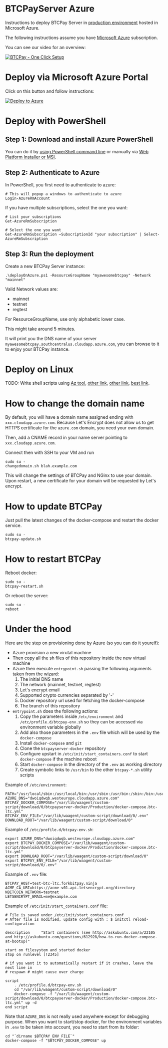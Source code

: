 # BTCPayServer Azure

Instructions to deploy BTCPay Server in [production environment](https://github.com/btcpayserver/btcpayserver-docker/tree/master/Production) hosted in Microsoft Azure.

The following instructions assume you have [Microsoft Azure](https://azure.microsoft.com/) subscription.

You can see our video for an overview:

[![BTCPay - One Click Setup](http://img.youtube.com/vi/Bxs95BdEMHY/mqdefault.jpg)](http://www.youtube.com/watch?v=Bxs95BdEMHY "BTCPay - One Click Setup")

# Deploy via Microsoft Azure Portal

Click on this button and follow instructions:

[![Deploy to Azure](https://azuredeploy.net/deploybutton.svg)](https://portal.azure.com/#create/Microsoft.Template/uri/https%3A%2F%2Fraw.githubusercontent.com%2Fbtcpayserver%2Fbtcpayserver-azure%2Fmaster%2Fazuredeploy.json)

# Deploy with PowerShell

## Step 1: Download and install Azure PowerShell

You can do it by [using PowerShell command line](https://docs.microsoft.com/en-us/powershell/azure/install-azurerm-ps?view=azurermps-5.0.0) or manually via [Web Platform Installer or MSI](https://docs.microsoft.com/en-us/powershell/azure/other-install?view=azurermps-5.0.0).

## Step 2: Authenticate to Azure

In PowerShell, you first need to authenticate to azure:

```
# This will popup a windows to authenticate to azure
Login-AzureRmAccount 
```

If you have multiple subscriptions, select the one you want:

```
# List your subscriptions
Get-AzureRmSubscription

# Select the one you want
Get-AzureRmSubscription –SubscriptionId "your subscription" | Select-AzureRmSubscription
```

## Step 3: Run the deployment

Create a new BTCPay Server instance:

```
.\deployOnAzure.ps1 -ResourceGroupName "myawesomebtcpay" -Network "mainnet"
```

Valid Network values are:

* mainnet
* testnet
* regtest

For ResourceGroupName, use only alphabetic lower case.

This might take around 5 minutes.

It will print you the DNS name of your server `myawesomebtcpay.southcentralus.cloudapp.azure.com`, you can browse to it to enjoy your BTCPay instance.

# Deploy on Linux

TODO: Write shell scripts using [Az tool](https://docs.microsoft.com/en-us/azure/virtual-machines/linux/create-ssh-secured-vm-from-template), [other link](https://docs.microsoft.com/en-us/azure/azure-resource-manager/resource-group-template-deploy-cli), [other link](https://github.com/MicrosoftDocs/azure-docs/blob/master/articles/azure-resource-manager/resource-group-template-deploy-cli.md), [best link](http://markheath.net/post/deploying-arm-templates-azure-cli).

# How to change the domain name

By default, you will have a domain name assigned ending with `xxx.cloudapp.azure.com`. Because Let's Encrypt does not allow us to get HTTPS certificate for the `azure.com` domain, you need your own domain.

Then, add a CNAME record in your name server pointing to `xxx.cloudapp.azure.com`.

Connect then with SSH to your VM and run

```
sudo su -
changedomain.sh blah.example.com
```

This will change the settings of BTCPay and NGinx to use your domain. Upon restart, a new certificate for your domain will be requested by Let's encrypt.

# How to update BTCPay

Just pull the latest changes of the docker-compose and restart the docker service.

```
sudo su -
btcpay-update.sh
```

# How to restart BTCPay

Reboot docker:

```
sudo su -
btcpay-restart.sh
```

Or reboot the server:

```
sudo su -
reboot
```

# Under the hood

Here are the step on provisioning done by Azure (so you can do it yourelf):

* Azure provision a new virutal machine
* Then copy all the sh files of this repository inside the new virtual machine
* Azure then execute `entrypoint.sh` passing the following arguments taken from the wizard:
    1. The initial DNS name
    2. The network (mainnet, testnet, regtest)
    3. Let's encrypt email
    4. Supported crypto currencies separated by '-'
    5. Docker repository url used for fetching the docker-compose
    6. The branch of this repository
* `entrypoint.sh` does the following actions:
    1. Copy the parameters inside `/etc/environment` and `/etc/profile.d/btcpay-env.sh` so they can be accessed via environment variable globally
    2. Add also those parameters  in the `.env` file which will be used by the `docker-compose`
    3. Install `docker-compose` and `git`
    4. Clone the `btcpayserver-docker` repository
    5. Configure upstart in `/etc/init/start_containers.conf` to start `docker-compose` if the machine reboot
    6. Start `docker-compose` in the directory of the `.env` as working directory
    7. Create symbolic links to `/usr/bin` to the other `btcpay-*.sh` utility scripts

Example of `/etc/environment`:

```
PATH="/usr/local/sbin:/usr/local/bin:/usr/sbin:/usr/bin:/sbin:/bin:/usr/games:/usr/local/games"
AZURE_DNS="dwoiqdwqb.westeurope.cloudapp.azure.com"
BTCPAY_DOCKER_COMPOSE="/var/lib/waagent/custom-script/download/0/btcpayserver-docker/Production/docker-compose.btc-ltc.yml"
BTCPAY_ENV_FILE="/var/lib/waagent/custom-script/download/0/.env"
DOWNLOAD_ROOT="/var/lib/waagent/custom-script/download/0"
```

Example of `/etc/profile.d/btcpay-env.sh`:

```
export AZURE_DNS="dwoiqdwqb.westeurope.cloudapp.azure.com"
export BTCPAY_DOCKER_COMPOSE="/var/lib/waagent/custom-script/download/0/btcpayserver-docker/Production/docker-compose.btc-ltc.yml"
export DOWNLOAD_ROOT="/var/lib/waagent/custom-script/download/0"
export BTCPAY_ENV_FILE="/var/lib/waagent/custom-script/download/0/.env"
```

Example of `.env` file:

```
BTCPAY_HOST=test-btc-ltc.forkbitpay.ninja
ACME_CA_URI=https://acme-v01.api.letsencrypt.org/directory
NBITCOIN_NETWORK=testnet
LETSENCRYPT_EMAIL=me@example.com
```

Example of `/etc/init/start_containers.conf` file:

```
# File is saved under /etc/init/start_containers.conf
# After file is modified, update config with : $ initctl reload-configuration

description     "Start containers (see http://askubuntu.com/a/22105 and http://askubuntu.com/questions/612928/how-to-run-docker-compose-at-bootup)"

start on filesystem and started docker
stop on runlevel [!2345]

# if you want it to automatically restart if it crashes, leave the next line in
# respawn # might cause over charge

script
    . /etc/profile.d/btcpay-env.sh
    cd "/var/lib/waagent/custom-script/download/0"
    docker-compose -f "/var/lib/waagent/custom-script/download/0/btcpayserver-docker/Production/docker-compose.btc-ltc.yml" up -d
end script
```

Note that `AZURE_DNS` is not really used anywhere except for debugging purpose.
When you want to start/stop docker, for the environment variables in `.env` to be taken into account, you need to start from its folder:

```
cd "`dirname $BTCPAY_ENV_FILE`"
docker-compose -f "$BTCPAY_DOCKER_COMPOSE" up
```